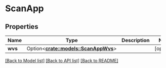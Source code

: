 # ScanApp

## Properties

Name | Type | Description | Notes
------------ | ------------- | ------------- | -------------
**wvs** | Option<[**crate::models::ScanAppWvs**](ScanAppWvs.md)> |  | [optional]

[[Back to Model list]](../README.md#documentation-for-models) [[Back to API list]](../README.md#documentation-for-api-endpoints) [[Back to README]](../README.md)



